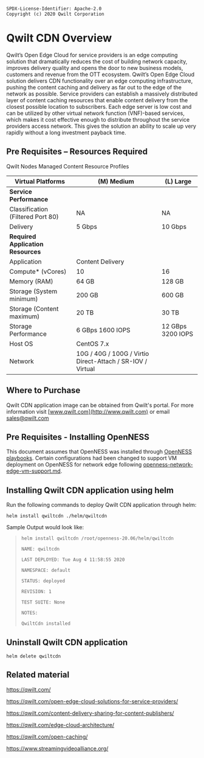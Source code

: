 ```text
SPDX-License-Identifier: Apache-2.0
Copyright (c) 2020 Qwilt Corporation
```


# **Qwilt CDN Overview**

Qwilt’s Open Edge Cloud for service providers is an edge computing solution that dramatically reduces the cost of building network capacity, improves delivery quality and opens the door to new business models, customers and revenue from the OTT ecosystem.  Qwilt’s Open Edge Cloud solution delivers CDN functionality over an edge computing infrastructure, pushing the content caching and delivery as far out to the edge of the network as possible. Service providers can establish a massively distributed layer of content caching resources that enable content delivery from the closest possible location to subscribers. Each edge server is low cost and can be utilized by other virtual network function (VNF)-based services, which makes it cost effective enough to distribute throughout the service providers access network. This gives the solution an ability to scale up very rapidly without a long investment payback time.

## **Pre Requisites – Resources Required**

Qwilt Nodes Managed Content Resource Profiles

| **Virtual Platforms**              | **(M) Medium**                                              | **(L) Large**        |
| ---------------------------------- | ----------------------------------------------------------- | -------------------- |
| **Service Performance**            |                                                             |                      |
| Classification (Filtered Port 80)  | NA                                                          | NA                   |
| Delivery                           | 5  Gbps                                                     | 10  Gbps             |
| **Required Application Resources** |                                                             |                      |
| Application                        | Content Delivery                                            |                      |
| Compute* (vCores)                  | 10                                                          | 16                   |
| Memory (RAM)                       | 64 GB                                                       | 128 GB               |
| Storage (System minimum)           | 200  GB                                                     | 600  GB              |
| Storage (Content maximum)          | 20 TB                                                       | 30 TB                |
| Storage Performance                | 6  GBps   1600 IOPS                                         | 12  GBps   3200 IOPS |
| Host OS                            | CentOS 7.x                                                  |                      |
| Network                            | 10G / 40G / 100G / Virtio  Direct-Attach / SR-IOV / Virtual |                      |

## **Where to Purchase**

Qwilt CDN application image can be obtained from Qwilt's portal. For more information visit [www.qwilt.com](http://www.qwilt.com) or email sales@qwilt.com



## Pre Requisites - Installing OpenNESS

This document assumes that OpenNESS was installed through [OpenNESS playbooks](https://github.com/open-ness/specs/blob/master/doc/getting-started/network-edge/controller-edge-node-setup.md). Certain configurations had been changed to support VM deployment on OpenNESS for network edge following [openness-network-edge-vm-support.md](https://github.com/open-ness/specs/blob/master/doc/applications-onboard/openness-network-edge-vm-support.md).



## Installing Qwilt CDN application using helm

Run the following commands to deploy Qwilt CDN application through helm:

`helm install qwiltcdn ./helm/qwiltcdn`

 Sample Output would look like:

> `helm install qwiltcdn /root/openness-20.06/helm/qwiltcdn`
>
> `NAME: qwiltcdn`
>
> `LAST DEPLOYED: Tue Aug 4 11:58:55 2020`
>
> `NAMESPACE: default`
>
> `STATUS: deployed`
>
> `REVISION: 1`
>
> `TEST SUITE: None`
>
> `NOTES:`
>
> `QwiltCdn installed`	



## Uninstall Qwilt CDN application

`helm delete qwiltcdn`



## **Related material**

https://qwilt.com/

https://qwilt.com/open-edge-cloud-solutions-for-service-providers/

https://qwilt.com/content-delivery-sharing-for-content-publishers/

https://qwilt.com/edge-cloud-architecture/

https://qwilt.com/open-caching/

https://www.streamingvideoalliance.org/
